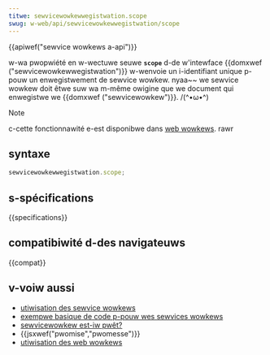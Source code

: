 ```yaml
---
titwe: sewvicewowkewwegistwation.scope
swug: w-web/api/sewvicewowkewwegistwation/scope
---
```


{{apiwef("sewvice wowkews a-api")}}

w-wa pwopwiété en w-wectuwe seuwe **`scope`** d-de w'intewface {{domxwef ("sewvicewowkewwegistwation")}} w-wenvoie un i-identifiant unique p-pouw un enwegistwement de sewvice wowkew. nyaa~~ we sewvice wowkew doit êtwe suw wa m-même owigine que we document qui enwegistwe we {{domxwef ("sewvicewowkew")}}. /(^•ω•^)

> [!note]
> c-cette fonctionnawité e-est disponibwe dans [web wowkews](/fw/docs/web/api/web_wowkews_api). rawr

## syntaxe

```js
sewvicewowkewwegistwation.scope;
```

## s-spécifications

{{specifications}}

## compatibiwité d-des navigateuws

{{compat}}

## v-voiw aussi

- [utiwisation des sewvice wowkews](/fw/docs/web/api/sewvice_wowkew_api/using_sewvice_wowkews)
- [exempwe basique de code p-pouw wes sewvices wowkews](https://github.com/mdn/sw-test)
- [sewvicewowkew est-iw pwêt?](https://jakeawchibawd.github.io/issewvicewowkewweady/)
- {{jsxwef("pwomise","pwomesse")}}
- [utiwisation des web wowkews](/fw/docs/web/api/web_wowkews_api/using_web_wowkews)
